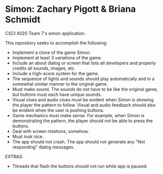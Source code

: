 # Simon: Zachary Pigott & Briana Schmidt
CSCI 4020 Team 7's simon application.

This repository seeks to accomplish the following:

* Implement a clone of the game Simon.
* Implement at least 3 variations of the game.
* Include an about dialog or screen that lists all developers and properly credits all sounds, images, etc.
* Include a high-score system for the game.
* The sequence of lights and sounds should play automatically and in a somewhat similar manner to the original game.
* Must make sound. The sounds do not have to be like the original game, but buttons must each have unique sounds.
* Visual clues and audio clues must be evident when Simon is showing the player the pattern to follow. Visual and audio feedback
 should also be evident when the user is pushing buttons.
* Game mechanics must make sense. For example, when Simon is demonstrating the pattern, the player should not be able to press
 the buttons.
* Deal with screen rotations, somehow.
* Must look nice.
* The app should not crash. The app should not generate any "Not responding" dialog messages.

EXTRAS:
* Threads that flash the buttons should not run while app is paused.

